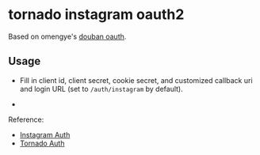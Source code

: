 # tornado instagram oauth2
Based on  omengye's [douban oauth](https://github.com/omengye/tornado-douban-oauth2).

## Usage
+ Fill in client id, client secret, cookie secret, and customized callback uri and
login URL (set to `/auth/instagram` by default).

+
Reference:
+ [Instagram Auth](https://instagram.com/developer/authentication/?hl=en)
+ [Tornado Auth](http://tornado.readthedocs.org/en/latest/auth.html)
